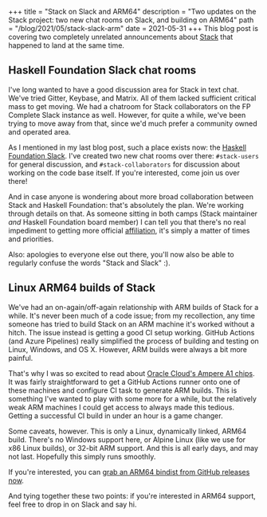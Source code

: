 +++
title = "Stack on Slack and ARM64"
description = "Two updates on the Stack project: two new chat rooms on Slack, and building on ARM64"
path = "/blog/2021/05/stack-slack-arm"
date = 2021-05-31
+++
This blog post is covering two completely unrelated announcements about [Stack](https://haskellstack.org/) that happened to land at the same time.

## Haskell Foundation Slack chat rooms

I've long wanted to have a good discussion area for Stack in text chat. We've tried Gitter, Keybase, and Matrix. All of them lacked sufficient critical mass to get moving. We had a chatroom for Stack collaborators on the FP Complete Slack instance as well. However, for quite a while, we've been trying to move away from that, since we'd much prefer a community owned and operated area.

As I mentioned in my last blog post, such a place exists now: the [Haskell Foundation Slack](https://join.slack.com/t/haskell-foundation/shared_invite/zt-mjh76fw0-CEjg2NbyVE8rVQDvR~0F4A). I've created two new chat rooms over there: `#stack-users` for general discussion, and `#stack-collaborators` for discussion about working on the code base itself. If you're interested, come join us over there!

And in case anyone is wondering about more broad collaboration between Stack and Haskell Foundation: that's absolutely the plan. We're working through details on that. As someone sitting in both camps (Stack maintainer _and_ Haskell Foundation board member) I can tell you that there's no real impediment to getting more official [affiliation](https://haskell.foundation/en/affiliates/), it's simply a matter of times and priorities.

Also: apologies to everyone else out there, you'll now also be able to regularly confuse the words "Stack and Slack" :).

## Linux ARM64 builds of Stack

We've had an on-again/off-again relationship with ARM builds of Stack for a while. It's never been much of a code issue; from my recollection, any time someone has tried to build Stack on an ARM machine it's worked without a hitch. The issue instead is getting a good CI setup working. GitHub Actions (and Azure Pipelines) really simplified the process of building and testing on Linux, Windows, and OS X. However, ARM builds were always a bit more painful.

That's why I was so excited to read about [Oracle Cloud's Ampere A1 chips](https://www.oracle.com/cloud/compute/arm/). It was fairly straightforward to get a GitHub Actions runner onto one of these machines and configure CI task to generate ARM builds. This is something I've wanted to play with some more for a while, but the relatively weak ARM machines I could get access to always made this tedious. Getting a successful CI build in under an hour is a game changer.

Some caveats, however. This is only a Linux, dynamically linked, ARM64 build. There's no Windows support here, or Alpine Linux (like we use for x86 Linux builds), or 32-bit ARM support. And this is all early days, and may not last. Hopefully this simply runs smoothly.

If you're interested, you can [grab an ARM64 bindist from GitHub releases now](https://github.com/commercialhaskell/stack/releases/download/v2.7.1/stack-2.7.1-linux-aarch64.tar.gz).

And tying together these two points: if you're interested in ARM64 support, feel free to drop in on Slack and say hi.
